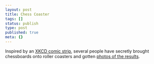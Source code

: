 ```yaml
---
layout: post
title: Chess Coaster
tags: []
status: publish
type: post
published: true
meta: {}
---
```

Inspired by an [XKCD comic strip](http://xkcd.com/249/), several people have secretly brought chessboards onto roller coasters and gotten [photos of the results](http://xkcd.com/chesscoaster/).
